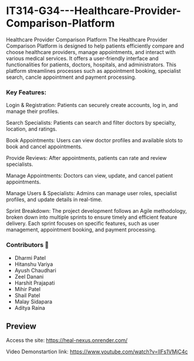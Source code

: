 # IT314-G34---Healthcare-Provider-Comparison-Platform
Healthcare Provider Comparison Platform
The Healthcare Provider Comparison Platform is designed to help patients efficiently compare and choose healthcare providers, manage appointments, and interact with various medical services. It offers a user-friendly interface and functionalities for patients, doctors, hospitals, and administrators. This platform streamlines processes such as appointment booking, specialist search, cancle appointment and payment processing.

### Key Features:

Login & Registration: Patients can securely create accounts, log in, and manage their profiles.

Search Specialists: Patients can search and filter doctors by specialty, location, and ratings.

Book Appointments: Users can view doctor profiles and available slots to book and cancel appointments.

Provide Reviews: After appointments, patients can rate and review specialists.

Manage Appointments: Doctors can view, update, and cancel patient appointments.

Manage Users & Specialists: Admins can manage user roles, specialist profiles, and update details in real-time.


Sprint Breakdown: The project development follows an Agile methodology, broken down into multiple sprints to ensure timely and efficient feature delivery. Each sprint focuses on specific features, such as user management, appointment booking, and payment processing​.


### Contributors 🤝
- Dharmi Patel
- Hitanshu Variya
- Ayush Chaudhari
- Zeel Danani
- Harshit Prajapati
- Mihir Patel
- Shail Patel
- Malay Sidapara
- Aditya Raina

## Preview

Access the site: https://heal-nexus.onrender.com/

Video Demonstartion link: https://www.youtube.com/watch?v=lIFs1VMjC4c
